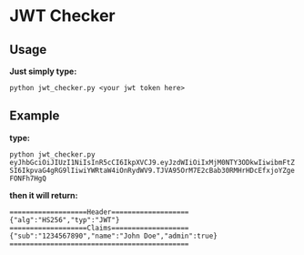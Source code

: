 # JWT Checker

## Usage

**Just simply type:**

`
python jwt_checker.py <your jwt token here>
`

## Example

**type:**

`
python jwt_checker.py eyJhbGciOiJIUzI1NiIsInR5cCI6IkpXVCJ9.eyJzdWIiOiIxMjM0NTY3ODkwIiwibmFtZSI6IkpvaG4gRG9lIiwiYWRtaW4iOnRydWV9.TJVA95OrM7E2cBab30RMHrHDcEfxjoYZgeFONFh7HgQ
`

**then it will return:**

```
===================Header===================
{"alg":"HS256","typ":"JWT"}
===================Claims===================
{"sub":"1234567890","name":"John Doe","admin":true}
============================================
```
